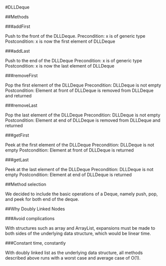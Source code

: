 #DLLDeque

##Methods

###addFirst

Push to the front of the DLLDeque.
Precondition: x is of generic type <T>
Postcondition: x is now the first element of DLLDeque

###addLast

Push to the end of the DLLDeque
Precondition: x is of generic type <T>
Postcondition: x is now the last element of DLLDeque

###removeFirst

Pop the first element of the DLLDeque
Precondition: DLLDeque is not empty
Postcondition: Element at front of DLLDeque is removed from DLLDeque and returned

###removeLast

Pop the last element of the DLLDeque
Precondition: DLLDeque is not empty
Postcondition: Element at end of DLLDeque is removed from DLLDeque and returned

###getFirst

Peek at the first element of the DLLDeque
Precondition: DLLDeque is not empty
Postcondition: Element at front of DLLDeque is returned

###getLast

Peek at the last element of the DLLDeque
Precondition: DLLDeque is not empty
Postcondition: Element at end of DLLDeque is returned

##Method selection

We decided to include the basic operations of a Deque, namely push, pop, and peek for both end of the deque.

##Why Doubly Linked Nodes

###Avoid complications

With structures such as array and ArrayList, expansions must be made to both sides of the underlying data structure, which would be linear time.

###Constant time, constantly

With doubly linked list as the underlying data structure, all methods described above runs with a worst case and average case of O(1).